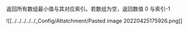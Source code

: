 返回所有数组最小值与其对应索引。若数组为空，返回数值 0 与索引-1

![[../../../../../_Config/Attatchment/Pasted image 20220425175926.png]]